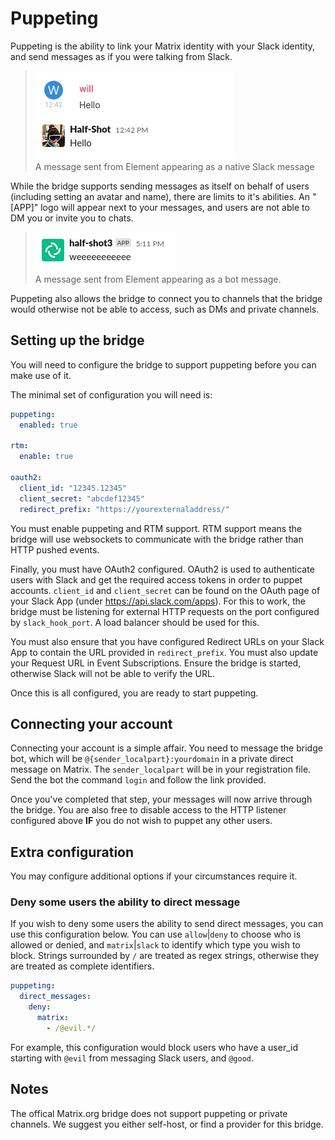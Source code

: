 Puppeting
=========

Puppeting is the ability to link your Matrix identity with your Slack 
identity, and send messages as if you were talking from Slack.

> ![Example of a puppeted message](figures/puppeting1.png)  
> A message sent from Element appearing as a native Slack message

While the bridge supports sending messages as itself on behalf of users 
(including setting an avatar and name), there are limits to it's abilities. 
An "[APP]" logo will appear next  to your messages, and users are not able 
to DM you or invite you to chats.


> ![Example of a puppeted message](figures/puppeting2.png)  
> A message sent from Element appearing as a bot message.

Puppeting also allows the bridge to connect you to channels that the bridge 
would otherwise not be able to access, such as DMs and private channels.

## Setting up the bridge

You will need to configure the bridge to support puppeting before you can 
make use of it.

The minimal set of configuration you will need is:

```yaml
puppeting:
  enabled: true

rtm:
  enable: true

oauth2:
  client_id: "12345.12345"
  client_secret: "abcdef12345"
  redirect_prefix: "https://yourexternaladdress/"
```

You must enable puppeting and RTM support. RTM support means the bridge will 
use websockets to communicate with the bridge rather than HTTP pushed events.

Finally, you must have OAuth2 configured. OAuth2 is used to authenticate
users with Slack and get the required access tokens in order to puppet   
accounts. `client_id` and `client_secret` can be found on the OAuth page 
of your Slack App (under https://api.slack.com/apps).
For this to work, the bridge must be listening for external HTTP 
requests on the port configured by `slack_hook_port`. A load balancer 
should be used for this.

You must also ensure that you have configured Redirect URLs on your Slack 
App to contain the URL provided in `redirect_prefix`. You must also update 
your Request URL in Event Subscriptions. Ensure the bridge is started, 
otherwise Slack will not be able to verify the URL.

Once this is all configured, you are ready to start puppeting.

## Connecting your account

Connecting your account is a simple affair. You need to message the bridge 
bot, which will be `@{sender_localpart}:yourdomain` in a private direct 
message on Matrix. The `sender_localpart` will be in your registration file.
Send the bot the command `login` and follow the link provided.

Once you've completed that step, your messages will now arrive through the 
bridge. You are also free to disable access to the HTTP listener configured 
above **IF** you do not wish to puppet any other users.

## Extra configuration

You may configure additional options if your circumstances require it.

### Deny some users the ability to direct message

If you wish to deny some users the ability to send direct messages,
you can use this configuration below. You can use `allow`|`deny`
to choose who is allowed or denied, and `matrix`|`slack` to identify
which type you wish to block. Strings surrounded by `/` are treated
as regex strings, otherwise they are treated as complete identifiers.

```yaml
puppeting:
  direct_messages:
    deny:
      matrix:
        - /@evil.*/
```

For example, this configuration would block users who have a user_id starting
with `@evil` from messaging Slack users, and `@good`.

## Notes


The offical Matrix.org bridge does not support puppeting or private channels.
We suggest you either self-host, or find a provider for this bridge.